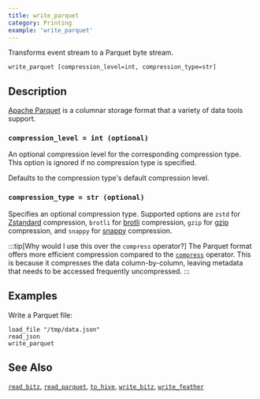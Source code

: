 ```yaml
---
title: write_parquet
category: Printing
example: 'write_parquet'
---
```

Transforms event stream to a Parquet byte stream.

```tql
write_parquet [compression_level=int, compression_type=str]
```

## Description

[Apache Parquet][parquet] is a columnar storage format that a variety of data
tools support.

[parquet]: https://parquet.apache.org/

### `compression_level = int (optional)`

An optional compression level for the corresponding compression type. This
option is ignored if no compression type is specified.

Defaults to the compression type's default compression level.

### `compression_type = str (optional)`

Specifies an optional compression type. Supported options are `zstd` for
[Zstandard][zstd-docs] compression, `brotli` for [brotli][brotli-docs]
compression, `gzip` for [gzip][gzip-docs] compression, and `snappy` for
[snappy][snappy-docs] compression.

[zstd-docs]: http://facebook.github.io/zstd/
[gzip-docs]: https://www.gzip.org
[brotli-docs]: https://www.brotli.org
[snappy-docs]: https://google.github.io/snappy/

:::tip[Why would I use this over the `compress` operator?]
The Parquet format offers more efficient compression compared to the
[`compress`](compress) operator. This is because it compresses
the data column-by-column, leaving metadata that needs to be accessed frequently
uncompressed.
:::

## Examples

Write a Parquet file:

```tql
load_file "/tmp/data.json"
read_json
write_parquet
```

## See Also

[`read_bitz`](/reference/operators/read_bitz),
[`read_parquet`](/reference/operators/read_parquet),
[`to_hive`](/reference/operators/to_hive),
[`write_bitz`](/reference/operators/write_bitz),
[`write_feather`](/reference/operators/write_feather)
